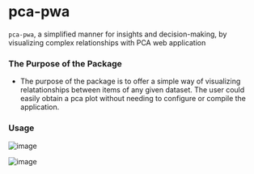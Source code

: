 # pca-pwa
`pca-pwa`, a simplified manner for insights and decision-making, by visualizing complex relationships with PCA web application

### The Purpose of the Package
- The purpose of the package is to offer a simple way of visualizing relatationships between items of any given dataset. 
The user could easily obtain a pca plot without needing to configure or compile the application.

### Usage
![image](https://github.com/danymukesha/pca-pwa/assets/45208254/e74989cb-bfa5-4113-8511-37dcae41c866)

![image](https://github.com/danymukesha/pca-pwa/assets/45208254/a25bf538-599e-4353-80e4-a26963e4d721)


